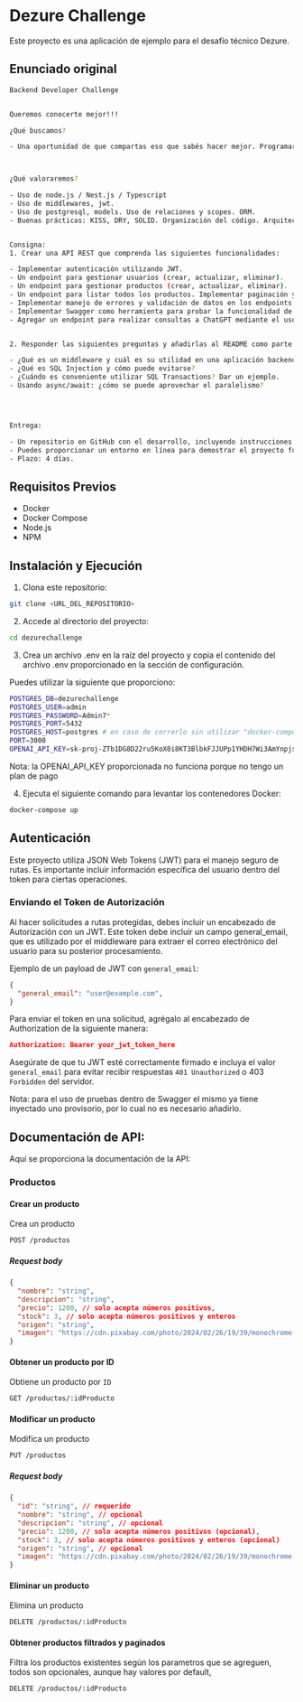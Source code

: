 # Dezure Challenge

Este proyecto es una aplicación de ejemplo para el desafío técnico Dezure.

## Enunciado original

```bash
Backend Developer Challenge


Queremos conocerte mejor!!! 

¿Qué buscamos? 

- Una oportunidad de que compartas eso que sabés hacer mejor. Programar. Que puedas a través de este ejercicio presentarte con tu trabajo y demostrar las ganas que tienes de ser parte. 



¿Qué valoraremos?

- Uso de node.js / Nest.js / Typescript 
- Uso de middlewares, jwt. 
- Uso de postgresql, models. Uso de relaciones y scopes. ORM. 
- Buenas prácticas: KISS, DRY, SOLID. Organización del código. Arquitectura de software 


Consigna:
1. Crear una API REST que comprenda las siguientes funcionalidades: 

- Implementar autenticación utilizando JWT. 
- Un endpoint para gestionar usuarios (crear, actualizar, eliminar). 
- Un endpoint para gestionar productos (crear, actualizar, eliminar). 
- Un endpoint para listar todos los productos. Implementar paginación y filtros en el endpoint de listado de productos. 
- Implementar manejo de errores y validación de datos en los endpoints. 
- Implementar Swagger como herramienta para probar la funcionalidad de los endpoints y facilitar la documentación del proyecto
- Agregar un endpoint para realizar consultas a ChatGPT mediante el uso de Langchain, su objetivo debe ser fruto de tu imaginación. 


2. Responder las siguientes preguntas y añadirlas al README como parte de la documentación: 

- ¿Qué es un middleware y cuál es su utilidad en una aplicación backend? 
- ¿Qué es SQL Injection y cómo puede evitarse? 
- ¿Cuándo es conveniente utilizar SQL Transactions? Dar un ejemplo. 
- Usando async/await: ¿cómo se puede aprovechar el paralelismo? 




Entrega: 

- Un repositorio en GitHub con el desarrollo, incluyendo instrucciones claras para su ejecución (README). 
- Puedes proporcionar un entorno en línea para demostrar el proyecto funcionando, como Heroku o similar, si es posible. 
- Plazo: 4 días.
```

## Requisitos Previos

- Docker
- Docker Compose
- Node.js
- NPM

## Instalación y Ejecución

1. Clona este repositorio:

```bash
git clone <URL_DEL_REPOSITORIO>
```

2. Accede al directorio del proyecto:

```bash
cd dezurechallenge
```

3. Crea un archivo .env en la raíz del proyecto y copia el contenido del archivo .env proporcionado en la sección de configuración.

Puedes utilizar la siguiente que proporciono:

```bash
POSTGRES_DB=dezurechallenge
POSTGRES_USER=admin
POSTGRES_PASSWORD=Admin7*
POSTGRES_PORT=5432
POSTGRES_HOST=postgres # en caso de correrlo sin utilizar "docker-compose up", y con la db de Postgres levantada, se debe utilizar el valor "localhost"
PORT=3000
OPENAI_API_KEY=sk-proj-ZTb1DG8D22ru5KoX0i8KT3BlbkFJJUPp1YHDH7Wi3AmYnpjs
```

Nota: la OPENAI_API_KEY proporcionada no funciona porque no tengo un plan de pago

4. Ejecuta el siguiente comando para levantar los contenedores Docker:

```bash
docker-compose up
```

## Autenticación
Este proyecto utiliza JSON Web Tokens (JWT) para el manejo seguro de rutas. Es importante incluir información específica del usuario dentro del token para ciertas operaciones.

### Enviando el Token de Autorización
Al hacer solicitudes a rutas protegidas, debes incluir un encabezado de Autorización con un JWT. Este token debe incluir un campo general_email, que es utilizado por el middleware para extraer el correo electrónico del usuario para su posterior procesamiento.

Ejemplo de un payload de JWT con `general_email`:

```json
{
  "general_email": "user@example.com",
}
```

Para enviar el token en una solicitud, agrégalo al encabezado de Authorization de la siguiente manera:

```json
Authorization: Bearer your_jwt_token_here
```

Asegúrate de que tu JWT esté correctamente firmado e incluya el valor `general_email` para evitar recibir respuestas `401 Unauthorized` o 403 `Forbidden` del servidor.

Nota: para el uso de pruebas dentro de Swagger el mismo ya tiene inyectado uno provisorio, por lo cual no es necesario añadirlo.

## Documentación de API:

Aquí se proporciona la documentación de la API:

### Productos

#### Crear un producto

Crea un producto

```sh
POST /productos
```

##### Request body
```json
{
  "nombre": "string",
  "descripcion": "string",
  "precio": 1200, // solo acepta números positivos,
  "stock": 3, // solo acepta números positivos y enteros
  "origen": "string",
  "imagen": "https://cdn.pixabay.com/photo/2024/02/26/19/39/monochrome-image-8598798_640.jpg" // solo acepta imagenes en formato URL
}
```

#### Obtener un producto por ID

Obtiene un producto por `ID`

```sh
GET /productos/:idProducto
```

#### Modificar un producto

Modifica un producto

```sh
PUT /productos
```

##### Request body
```json
{
  "id": "string", // requerido
  "nombre": "string", // opcional
  "descripcion": "string", // opcional
  "precio": 1200, // solo acepta números positivos (opcional),
  "stock": 3, // solo acepta números positivos y enteros (opcional)
  "origen": "string", // opcional
  "imagen": "https://cdn.pixabay.com/photo/2024/02/26/19/39/monochrome-image-8598798_640.jpg" // solo acepta imagenes en formato URL (opcional)
}
```

#### Eliminar un producto

Elimina un producto

```sh
DELETE /productos/:idProducto
```

#### Obtener productos filtrados y paginados

Filtra los productos existentes según los parametros que se agreguen, todos son opcionales, aunque hay valores por default, 

```sh
DELETE /productos/:idProducto
```